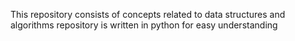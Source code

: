 This repository consists of concepts related to data structures and algorithms
repository is written in python for easy understanding
